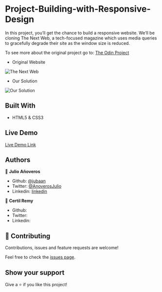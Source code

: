 # Project-Building-with-Responsive-Design

In this project, you’ll get the chance to build a responsive website. We’ll be cloning The Next Web, a tech-focused magazine which uses media queries to gracefully degrade their site as the window size is reduced. 

To see more about the original project go to: [The Odin Project](https://www.theodinproject.com/courses/html5-and-css3/lessons/building-with-responsive-design?ref=lnav)

- Original Website 

![The Next Web](#)

- Our Solution

![Our Solution](#)

## Built With

- HTML5 & CSS3

## Live Demo

[Live Demo Link](#)

## Authors

👤 **Julio Añoveros**

- Github: [@jubaan](https://github.com/jubaan)
- Twitter: [@AnoverosJulio](https://twitter.com/AnoverosJulio)
- Linkedin: [linkedin](https://www.linkedin.com/in/julio-a%C3%B1overos-b987a8a/)

👤 **Certil Remy**

- Github: 
- Twitter: 
- Linkedin: 

## 🤝 Contributing

Contributions, issues and feature requests are welcome!

Feel free to check the [issues page](https://github.com/jubaan/Project-Building-with-Responsive-Design/issues).

## Show your support

Give a ⭐️ if you like this project!

